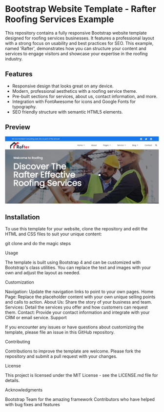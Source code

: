 # Bootstrap Website Template - Rafter Roofing Services Example

This repository contains a fully responsive Bootstrap website template designed for roofing services businesses. It features a professional layout with a strong focus on usability and best practices for SEO. This example, named 'Rafter', demonstrates how you can structure your content and services to engage visitors and showcase your expertise in the roofing industry.

## Features

- Responsive design that looks great on any device.
- Modern, professional aesthetics with a roofing service theme.
- Pre-built sections for services, about us, contact information, and more.
- Integration with FontAwesome for icons and Google Fonts for typography.
- SEO friendly structure with semantic HTML5 elements.

## Preview

![Rafter Roofing Services Home Page](preview.jpg)


## Installation

To use this template for your website, clone the repository and edit the HTML and CSS files to suit your unique content:


git clone and do the magic steps

Usage

The template is built using Bootstrap 4 and can be customized with Bootstrap's class utilities. You can replace the text and images with your own and adjust the layout as needed.

Customization

Navigation: Update the navigation links to point to your own pages.
Home Page: Replace the placeholder content with your own unique selling points and calls to action.
About Us: Share the story of your business and team.
Services: Detail the services you offer and how customers can request them.
Contact: Provide your contact information and integrate with your CRM or email service.
Support

If you encounter any issues or have questions about customizing the template, please file an issue in this GitHub repository.

Contributing

Contributions to improve the template are welcome. Please fork the repository and submit a pull request with your changes.

License

This project is licensed under the MIT License - see the LICENSE.md file for details.

Acknowledgments

Bootstrap Team for the amazing framework
Contributors who have helped with bug fixes and features
